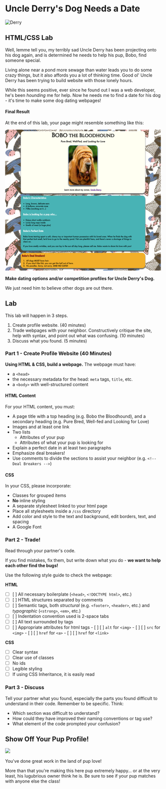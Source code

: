 # Uncle Derry's Dog Needs a Date

![Derry](http://i.somethingawful.com/cliff/ihateyou/page-119-02.jpg)

## HTML/CSS Lab

Well, lemme tell you, my terribly sad Uncle Derry has been projecting onto his dog again, and is determined he needs to help his pup, Bobo, find someone special. 

Living alone near a pond more sewage than water leads you to do some crazy things, but it also affords you a lot of thinking time.  Good ol' Uncle Derry has been trying to build website with those lonely hours. 

While this seems positive, ever since he found out I was a web developer, he's been *hounding* me for help. Now he needs me to find a date for his dog - it's time to make some dog dating webpages!

#### Final Result

At the end of this lab, your page might resemble something like this:

![final Bobo site](assets/final_bobo.png)

**Make dating options and/or competition profiles for Uncle Derry's Dog.**

We just need him to believe other dogs are out there.

## Lab

This lab will happen in 3 steps.

1. Create profile website. (40 minutes)
2. Trade webpages with your neighbor. Constructively critique the site, help with syntax, and point out what was confusing. (10 minutes)
3. Discuss what you found. (5 minutes)

### Part 1 - Create Profile Website (40 Minutes)

**Using HTML & CSS, build a webpage.** The webpage must have:

- a `<head>`
- the necessary metadata for the head: `meta` tags, `title`, etc.
- a `<body>` with well-structured content

#### HTML Content

For your HTML content, you must:

- A page title with a top heading (e.g. Bobo the Bloodhound), and a secondary heading (e.g. Pure Bred, Well-fed and Looking for Love)
- Images and at least one link
- Two lists 
  - Attributes of your pup
  - Attributes of what your pup is looking for
- Explain a perfect date in at least two paragraphs
- Emphasize deal breakers!
- Use comments to divide the sections to assist your neighbor (e.g. `<!-- Deal Breakers -->`)

#### CSS

In your CSS, please incorporate:

- Classes for grouped items
- **No** inline styling
- A separate stylesheet linked to your html page
- Place all stylesheets inside a `/css` directory
- Add color and style to the text and background, edit borders, text, and spacing
- A Google Font

### Part 2 - Trade!

Read through your partner's code. 

If you find mistakes, fix them, but write down what you do - **we want to help each other find the bugs!**

Use the following style guide to check the webpage:

**HTML**

- [ ] [ ] All necessary boilerplate (`<head>`, `<!DOCTYPE html>`, etc.)
- [ ] [ ] HTML structures separated by comments
- [ ] [ ] Semantic tags, both *structural* (e.g. `<footer>`, `<header>`, etc.) and *typographic* (`<strong>`, `<em>`, etc.)
- [ ] [ ] Indentation convention used is 2-space tabs
- [ ] [ ] All text surrounded by tags
- [ ] [ ] Appropriate attributes for html tags
          - [ ] [ ] `alt` for `<img>`
          - [ ] [ ] `src` for `<img>`
          - [ ] [ ] `href` for `<a>`
          - [ ] [ ] `href` for `<link>`

**CSS**

- [ ] Clear syntax
- [ ] Clear use of classes 
- [ ] No ids
- [ ] Legible styling
- [ ] If using CSS Inheritance, it is easily read

### Part 3 - Discuss

Tell your partner what you found, especially the parts you found difficult to understand in their code. Remember to be specific. Think:

- Which section was difficult to understand? 
- How could they have improved their naming conventions or tag use?
- What element of the code prompted your confusion?

## Show Off Your Pup Profile!

![](https://s-media-cache-ak0.pinimg.com/236x/08/fa/cf/08facf8acac99ff5f358eb9d9c1ad9dc.jpg)

You've done great work in the land of pup love!

More than that you're making this here pup extremely happy… or at the very least, his lugubrious owner think he is. Be sure to see if your pup matches with anyone else the class!